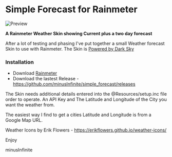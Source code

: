 # Simple Forecast for Rainmeter

![Preview](https://i.imgur.com/vQEpxld.png)

**A Rainmeter Weather Skin showing Current plus a two day forecast**

After a lot of testing and phasing I've put together a small Weather forecast Skin to use with Rainmeter. 
The Skin is [Powered by Dark Sky](https://darksky.net/poweredby/) 

### Installation

* Download [Rainmeter](https://www.rainmeter.net/)
* Download the lastest Release - https://github.com/minusInfinite/simple_forecast/releases

The Skin needs additional details entered into the @Resources/setup.inc file order to operate.
An API Key and The Latitude and Longitude of the City you want the weather from. 

The easiest way I find to get a cities Latitude and Longitude is from a Google Map URL.

Weather Icons by Erik Flowers - https://erikflowers.github.io/weather-icons/

Enjoy

minusInfinite
